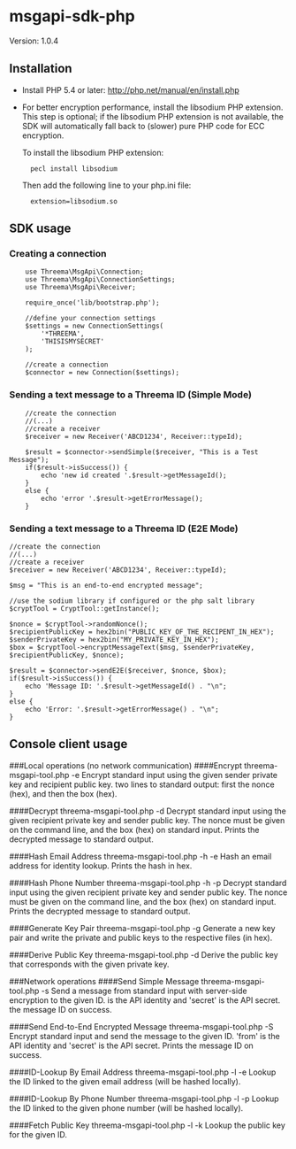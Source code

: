 # msgapi-sdk-php
Version: 1.0.4

## Installation

- Install PHP 5.4 or later: http://php.net/manual/en/install.php
- For better encryption performance, install the libsodium PHP extension.
  This step is optional; if the libsodium PHP extension is not available,
  the SDK will automatically fall back to (slower) pure PHP code for ECC encryption.
  
  To install the libsodium PHP extension:
  
		pecl install libsodium
  
  Then add the following line to your php.ini file:
  
		extension=libsodium.so

## SDK usage
### Creating a connection

		use Threema\MsgApi\Connection;
		use Threema\MsgApi\ConnectionSettings;
		use Threema\MsgApi\Receiver;

		require_once('lib/bootstrap.php');

		//define your connection settings
		$settings = new ConnectionSettings(
			'*THREEMA',
			'THISISMYSECRET'
		);

		//create a connection
		$connector = new Connection($settings);

### Sending a text message to a Threema ID (Simple Mode)

		//create the connection
		//(...)
		//create a receiver
		$receiver = new Receiver('ABCD1234', Receiver::typeId);

		$result = $connector->sendSimple($receiver, "This is a Test Message");
		if($result->isSuccess()) {
			echo 'new id created '.$result->getMessageId();
		}
		else {
			echo 'error '.$result->getErrorMessage();
		}

### Sending a text message to a Threema ID (E2E Mode)

	//create the connection
	//(...)
	//create a receiver
	$receiver = new Receiver('ABCD1234', Receiver::typeId);

	$msg = "This is an end-to-end encrypted message";

	//use the sodium library if configured or the php salt library
	$cryptTool = CryptTool::getInstance();

	$nonce = $cryptTool->randomNonce();
	$recipientPublicKey = hex2bin("PUBLIC_KEY_OF_THE_RECIPENT_IN_HEX");
	$senderPrivateKey = hex2bin("MY_PRIVATE_KEY_IN_HEX");
	$box = $cryptTool->encryptMessageText($msg, $senderPrivateKey, $recipientPublicKey, $nonce);

	$result = $connector->sendE2E($receiver, $nonce, $box);
	if($result->isSuccess()) {
		echo 'Message ID: '.$result->getMessageId() . "\n";
	}
	else {
		echo 'Error: '.$result->getErrorMessage() . "\n";
	}

## Console client usage
###Local operations (no network communication)
####Encrypt
	threema-msgapi-tool.php -e <privateKey> <publicKey>
Encrypt standard input using the given sender private key and recipient public key. two lines to standard output: first the nonce (hex), and then the box (hex).

####Decrypt
	threema-msgapi-tool.php -d <privateKey> <publicKey> <nonce>
Decrypt standard input using the given recipient private key and sender public key. The nonce must be given on the command line, and the box (hex) on standard input. Prints the decrypted message to standard output.

####Hash Email Address
	threema-msgapi-tool.php -h -e <email>
Hash an email address for identity lookup. Prints the hash in hex.

####Hash Phone Number
	threema-msgapi-tool.php -h -p <phoneNo>
Decrypt standard input using the given recipient private key and sender public key. The nonce must be given on the command line, and the box (hex) on standard input. Prints the decrypted message to standard output.

####Generate Key Pair
	threema-msgapi-tool.php -g <privateKeyFile> <publicKeyFile>
Generate a new key pair and write the private and public keys to the respective files (in hex).

####Derive Public Key
	threema-msgapi-tool.php -d <privateKey>
Derive the public key that corresponds with the given private key.

###Network operations
####Send Simple Message
	threema-msgapi-tool.php -s <to> <from> <secret>
Send a message from standard input with server-side encryption to the given ID. is the API identity and 'secret' is the API secret. the message ID on success.

####Send End-to-End Encrypted Message
	threema-msgapi-tool.php -S <to> <from> <secret> <privateKey> <publicKey>
Encrypt standard input and send the message to the given ID. 'from' is the API identity and 'secret' is the API secret. Prints the message ID on success.

####ID-Lookup By Email Address
	threema-msgapi-tool.php -l -e <email> <from> <secret>
Lookup the ID linked to the given email address (will be hashed locally).

####ID-Lookup By Phone Number
	threema-msgapi-tool.php -l -p <phoneNo> <from> <secret>
Lookup the ID linked to the given phone number (will be hashed locally).

####Fetch Public Key
	threema-msgapi-tool.php -l -k <id> <from> <secret>
Lookup the public key for the given ID.

